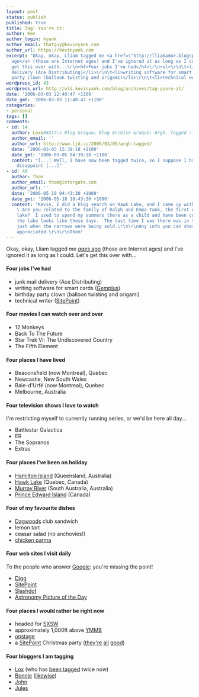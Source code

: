 ```yaml
---
layout: post
status: publish
published: true
title: Tag! You're it!
author: Kev
author_login: kyank
author_email: thatguy@kevinyank.com
author_url: https://kevinyank.com
excerpt: "Okay, okay, Lliam tagged me <a href=\"http://lliamamor.blogspot.com/2006/02/tag-youre-it.html\"><em>ages</em>
  ago</a> (those are Internet ages) and I've ignored it as long as I could. Let's
  get this over with...\r\n<h4>Four jobs I've had</h4>\r\n<ul>\r\n\t<li>junk mail
  delivery (Ace Distributing)</li>\r\n\t<li>writing software for smart cards (<a href=\"http://www.gemplus.com/\">Gemplus</a>)</li>\r\n\t<li>birthday
  party clown (balloon twisting and origami)</li>\r\n\t<li>technical writer (<a href=\"http://www.sitepoint.com/\">SitePoint</a>)</li>\r\n</ul>\r\n"
wordpress_id: 43
wordpress_url: http://old.kevinyank.com/blog/archives/tag-youre-it/
date: '2006-03-03 22:40:47 +1100'
date_gmt: '2006-03-03 11:40:47 +1100'
categories:
- personal
tags: []
comments:
- id: 14
  author: Lox&#8217;s Blog &raquo; Blog Archive &raquo; Argh, Tagged :)
  author_email: ''
  author_url: http://www.ljd.cc/2006/03/05/argh-tagged/
  date: '2006-03-05 15:39:18 +1100'
  date_gmt: '2006-03-05 04:39:18 +1100'
  content: "[...] Well, I have now been tagged twice, so I suppose I had better not
    disappoint [...]"
- id: 49
  author: Thom
  author_email: thom@intergate.com
  author_url: ''
  date: '2006-05-19 04:43:30 +1000'
  date_gmt: '2006-05-18 18:43:30 +1000'
  content: "Kevin, I did a blog search on Hawk Lake, and I came up with your photos.
    \ Are you related to the family of Ralph and Emma Yank, the first owners of the
    lake?  I used to spend my summers there as a child and have been curious to what
    the lake looks like these days.  The last time I was there was in the late 70's
    just when the narrows were being sold.\r\n\r\nAny info you can share will be highly
    appreciated.\r\n\r\nThom"
---
```

<p>Okay, okay, Lliam tagged me <a href="http://lliamamor.blogspot.com/2006/02/tag-youre-it.html"><em>ages</em> ago</a> (those are Internet ages) and I've ignored it as long as I could. Let's get this over with...</p>
<h4>Four jobs I've had</h4>
<ul>
<li>junk mail delivery (Ace Distributing)</li>
<li>writing software for smart cards (<a href="http://www.gemplus.com/">Gemplus</a>)</li>
<li>birthday party clown (balloon twisting and origami)</li>
<li>technical writer (<a href="http://www.sitepoint.com/">SitePoint</a>)</li>
</ul>
<p><a id="more"></a><a id="more-43"></a></p>
<h4>Four movies I can watch over and over</h4>
<ul>
<li>12 Monkeys</li>
<li>Back To The Future</li>
<li>Star Trek VI: The Undiscovered Country</li>
<li>The Fifth Element</li>
</ul>
<h4>Four places I have lived</h4>
<ul>
<li>Beaconsfield (now Montreal), Quebec</li>
<li>Newcastle, New South Wales</li>
<li>Baie-d'Urfé (now Montreal), Quebec</li>
<li>Melbourne, Australia</li>
</ul>
<h4>Four television shows I love to watch</h4>
<p>I'm restricting myself to currently running series, or we'd be here all day...</p>
<ul>
<li>Battlestar Galactica</li>
<li>ER</li>
<li>The Sopranos</li>
<li>Extras</li>
</ul>
<h4>Four places I've been on holiday</h4>
<ul>
<li><a href="/gallery/hamiltonisland">Hamilton Island</a> (Queensland, Australia)</li>
<li><a href="/gallery/hawklake2005">Hawk Lake</a> (Quebec, Canada)</li>
<li><a href="/gallery/houseboat">Murray River</a> (South Australia, Australia)</li>
<li><a href="/gallery/peitrip">Prince Edward Island</a> (Canada)</li>
</ul>
<h4>Four of my favourite dishes</h4>
<ul>
<li><a href="http://dagwoods.ca/">Dagwoods</a> club sandwich</li>
<li>lemon tart</li>
<li>ceasar salad (no anchovies!)</li>
<li><a href="http://www.superparma.com/">chicken parma</a></li>
</ul>
<h4>Four web sites I visit daily</h4>
<p>To the people who answer <a href="http://www.google.com/">Google</a>: you're missing the point!</p>
<ul>
<li><a href="http://digg.com/">Digg</a></li>
<li><a href="http://www.sitepoint.com/">SitePoint</a></li>
<li><a href="http://www.slashdot.com/">Slashdot</a></li>
<li><a href="http://antwrp.gsfc.nasa.gov/apod/">Astronomy Picture of the Day</a></li>
</ul>
<h4>Four places I would rather be right now</h4>
<ul>
<li>headed for <a href="http://sxsw.com/">SXSW</a></li>
<li>approximately 1,000ft above <a href="http://www.moorabbinairport.com.au/">YMMB</a></li>
<li><a href="http://www.impromelbourne.com.au/">onstage</a></li>
<li>a <a href="http://www.sitepoint.com/">SitePoint</a> Christmas party (<a href="/gallery/houseboat">they're</a> <a href="/gallery/houseboat">all</a> <a href="/gallery/hamiltonisland">good</a>)</li>
</ul>
<h4>Four bloggers I am tagging</h4>
<ul>
<li><a href="http://www.ljd.cc/">Lox</a> (who has <a href="http://www.opinios.com/archives/000149.php">been tagged</a> twice now)</li>
<li><a href="http://www.pond.cc/">Bonnie</a> (<a href="http://www.opinios.com/archives/000149.php">likewise</a>)</li>
<li><a href="http://johncorry.blogspot.com/">John</a></li>
<li><a href="http://jules.com.au/">Jules</a></li>
</ul>
